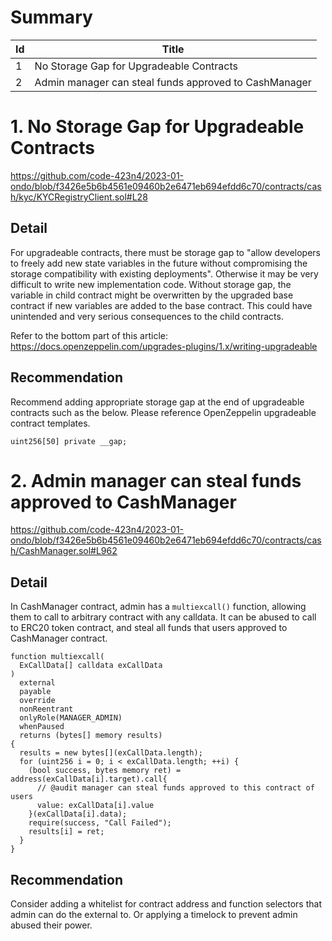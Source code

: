 # Summary

| Id | Title |
| -- | ----- |
| 1 | No Storage Gap for Upgradeable Contracts |
| 2 | Admin manager can steal funds approved to CashManager |

# 1. No Storage Gap for Upgradeable Contracts

https://github.com/code-423n4/2023-01-ondo/blob/f3426e5b6b4561e09460b2e6471eb694efdd6c70/contracts/cash/kyc/KYCRegistryClient.sol#L28

## Detail
For upgradeable contracts, there must be storage gap to "allow developers to freely add new state variables in the future without compromising the storage compatibility with existing deployments". Otherwise it may be very difficult to write new implementation code. Without storage gap, the variable in child contract might be overwritten by the upgraded base contract if new variables are added to the base contract. This could have unintended and very serious consequences to the child contracts.

Refer to the bottom part of this article: https://docs.openzeppelin.com/upgrades-plugins/1.x/writing-upgradeable

## Recommendation
Recommend adding appropriate storage gap at the end of upgradeable contracts such as the below. Please reference OpenZeppelin upgradeable contract templates.
```solidity
uint256[50] private __gap;
```


# 2. Admin manager can steal funds approved to CashManager

https://github.com/code-423n4/2023-01-ondo/blob/f3426e5b6b4561e09460b2e6471eb694efdd6c70/contracts/cash/CashManager.sol#L962

## Detail
In CashManager contract, admin has a `multiexcall()` function, allowing them to call to arbitrary contract with any calldata. It can be abused to call to ERC20 token contract, and steal all funds that users approved to CashManager contract.
```solidity
function multiexcall(
  ExCallData[] calldata exCallData
)
  external
  payable
  override
  nonReentrant
  onlyRole(MANAGER_ADMIN)
  whenPaused
  returns (bytes[] memory results)
{
  results = new bytes[](exCallData.length);
  for (uint256 i = 0; i < exCallData.length; ++i) {
    (bool success, bytes memory ret) = address(exCallData[i].target).call{ 
      // @audit manager can steal funds approved to this contract of users
      value: exCallData[i].value
    }(exCallData[i].data);
    require(success, "Call Failed");
    results[i] = ret;
  }
}
```

## Recommendation
Consider adding a whitelist for contract address and function selectors that admin can do the external to. Or applying a timelock to prevent admin abused their power.
